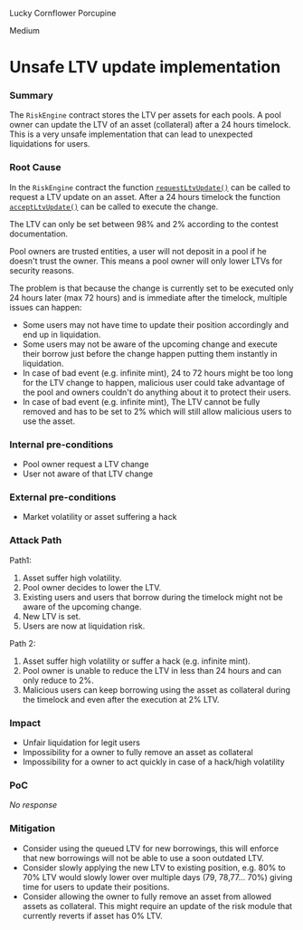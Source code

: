 Lucky Cornflower Porcupine

Medium

# Unsafe LTV update implementation

### Summary

The `RiskEngine` contract stores the LTV per assets for each pools. A pool owner can update the LTV of an asset (collateral) after a 24 hours timelock.
This is a very unsafe implementation that can lead to unexpected liquidations for users.

### Root Cause

In the `RiskEngine` contract the function [`requestLtvUpdate()`](https://github.com/sherlock-audit/2024-08-sentiment-v2/blob/0b472f4bffdb2c7432a5d21f1636139cc01561a5/src/RiskEngine.sol#L167-L167) can be called to request a LTV update on an asset. After a 24 hours timelock the function [`acceptLtvUpdate()`](https://github.com/sherlock-audit/2024-08-sentiment-v2/blob/0b472f4bffdb2c7432a5d21f1636139cc01561a5/src/RiskEngine.sol#L190-L190) can be called to execute the change.

The LTV can only be set between 98% and 2% according to the contest documentation.

Pool owners are trusted entities, a user will not deposit in a pool if he doesn't trust the owner. This means a pool owner will only lower LTVs for security reasons.

The problem is that because the change is currently set to be executed only 24 hours later (max 72 hours) and is immediate after the timelock, multiple issues can happen:
- Some users may not have time to update their position accordingly and end up in liquidation.
- Some users may not be aware of the upcoming change and execute their borrow just before the change happen putting them instantly in liquidation.
- In case of bad event (e.g. infinite mint), 24 to 72 hours might be too long for the LTV change to happen, malicious user could take advantage of the pool and owners couldn't do anything about it to protect their users.
- In case of bad event (e.g. infinite mint), The LTV cannot be fully removed and has to be set to 2% which will still allow malicious users to use the asset.

### Internal pre-conditions

- Pool owner request a LTV change
- User not aware of that LTV change

### External pre-conditions

- Market volatility or asset suffering a hack

### Attack Path

Path1:
1. Asset suffer high volatility.
2. Pool owner decides to lower the LTV.
3. Existing users and users that borrow during the timelock might not be aware of the upcoming change.
4. New LTV is set.
5. Users are now at liquidation risk.

Path 2:
1. Asset suffer high volatility or suffer a hack (e.g. infinite mint).
7. Pool owner is unable to reduce the LTV in less than 24 hours and can only reduce to 2%.
8. Malicious users can keep borrowing using the asset as collateral during the timelock and even after the execution at 2% LTV.

### Impact

- Unfair liquidation for legit users
- Impossibility for a owner to fully remove an asset as collateral
- Impossibility for a owner to act quickly in case of a hack/high volatility

### PoC

_No response_

### Mitigation

- Consider using the queued LTV for new borrowings, this will enforce that new borrowings will not be able to use a soon outdated LTV.
- Consider slowly applying the new LTV to existing position, e.g. 80% to 70% LTV would slowly lower over multiple days (79, 78,77... 70%) giving time for users to update their positions.
- Consider allowing the owner to fully remove an asset from allowed assets as collateral. This might require an update of the risk module that currently reverts if asset has 0% LTV.